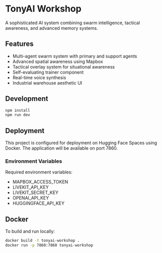 # TonyAI Workshop

A sophisticated AI system combining swarm intelligence, tactical awareness, and advanced memory systems.

## Features

- Multi-agent swarm system with primary and support agents
- Advanced spatial awareness using Mapbox
- Tactical overlay system for situational awareness
- Self-evaluating trainer component
- Real-time voice synthesis
- Industrial warehouse aesthetic UI

## Development

```bash
npm install
npm run dev
```

## Deployment

This project is configured for deployment on Hugging Face Spaces using Docker. The application will be available on port 7860.

### Environment Variables

Required environment variables:
- MAPBOX_ACCESS_TOKEN
- LIVEKIT_API_KEY
- LIVEKIT_SECRET_KEY
- OPENAI_API_KEY
- HUGGINGFACE_API_KEY

## Docker

To build and run locally:

```bash
docker build -t tonyai-workshop .
docker run -p 7860:7860 tonyai-workshop
```